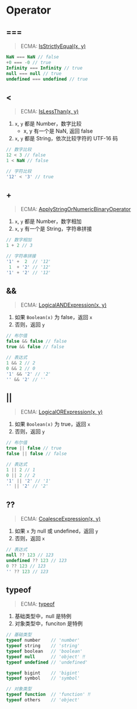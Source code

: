 # Operator
## ===
> ECMA: [IsStrictlyEqual(x, y)](https://tc39.es/ecma262/#sec-isstrictlyequal)
```js
NaN === NaN // false
+0 === -0 // true
Infinity === Infinity // true
null === null // true
undefined === undefined // true
```
## <
> ECMA: [IsLessThan(x, y)](https://tc39.es/ecma262/#sec-islessthan)
1. `x`, `y` 都是 Number，数字比较
    - x, y 有一个是 NaN, 返回 false
2. `x`, `y` 都是 String，依次比较字符的 UTF-16 码
```js
// 数字比较
12 < 3 // false
1 < NaN // false

// 字符比较
'12' < '3' // true
```
## +
> ECMA: [ApplyStringOrNumericBinaryOperator](https://tc39.es/ecma262/#sec-applystringornumericbinaryoperator)
1. `x`, `y` 都是 Number，数字相加
2. `x`, `y` 有一个是 String，字符串拼接
```js
// 数字相加
1 + 2 // 3

// 字符串拼接
'1' +  2  // '12'
 1  + '2' // '12'
'1' + '2' // '12'
```
## &&
> ECMA: [LogicalANDExpression(x, y)](https://tc39.es/ecma262/#sec-binary-logical-operators-runtime-semantics-evaluation)
1. 如果 `Boolean(x)` 为 false，返回 `x`
2. 否则，返回 `y`
```js
// 布尔值
false && false // false
true && false // false

// 表达式
1 && 2 // 2
0 && 2 // 0
'1' && '2' // '2'
'' && '2' // ''
```
## ||
> ECMA: [LogicalORExpression(x, y)](https://tc39.es/ecma262/#sec-binary-logical-operators-runtime-semantics-evaluation)
1. 如果 `Boolean(x)` 为 true，返回 `x`
2. 否则，返回 `y`
```js
// 布尔值
true || false // true
false || false // false

// 表达式
1 || 2 // 1
0 || 2 // 2
'1' || '2' // '1'
'' || '2' // '2'
```
## ??
> ECMA: [CoalesceExpression(x, y)](https://tc39.es/ecma262/#sec-binary-logical-operators-runtime-semantics-evaluation)
1. 如果 `x` 为 null 或 undefined，返回 `y`
2. 否则，返回 `x`
```js
// 表达式
null ?? 123 // 123
undefined ?? 123 // 123
0 ?? 123 // 123
'' ?? 123 // 123
```
## typeof
> ECMA: [typeof](https://tc39.es/ecma262/#sec-typeof-operator)
1. 基础类型中，null 是特例
2. 对象类型中，funciton 是特例
```js
// 基础类型
typeof number    // 'number'
typeof string    // 'string'
typeof boolean   // 'boolean'
typeof null      // 'object' ‼️
typeof undefined // 'undefined'

typeof bigint    // 'bigint'
typeof symbol    // 'symbol'

// 对象类型
typeof function  // 'function' ‼️
typeof others    // 'object'
```
